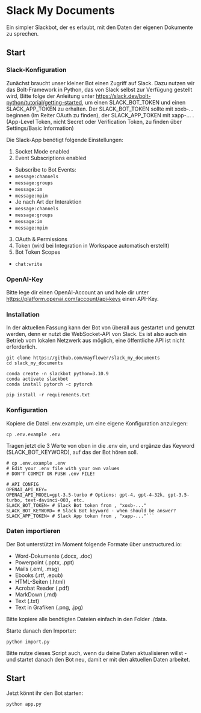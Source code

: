 # Slack My Documents

Ein simpler Slackbot, der es erlaubt, mit den Daten der eigenen Dokumente zu sprechen.

## Start

### Slack-Konfiguration

Zunächst braucht unser kleiner Bot einen Zugriff auf Slack. Dazu nutzen wir das Bolt-Framework in Python, das von Slack selbst zur Verfügung gestellt wird,
Bitte folge der Anleitung unter https://slack.dev/bolt-python/tutorial/getting-started, um einen SLACK_BOT_TOKEN und einen SLACK_APP_TOKEN zu erhalten. Der SLACK_BOT_TOKEN sollte mit xoxb-... beginnen (Im Reiter OAuth zu finden), der SLACK_APP_TOKEN mit xapp-... . (App-Level Token, nicht Secret oder Verification Token, zu finden über Settings/Basic Information)

Die Slack-App benötigt folgende Einstellungen:

1. Socket Mode enabled
2. Event Subscriptions enabled

- Subscribe to Bot Events:
- `message:channels`
- `message:groups`
- `message:im`
- `message:mpim`
- Je nach Art der Interaktion
- `message:channels`
- `message:groups`
- `message:im`
- `message:mpim`

3. OAuth & Permissions
4. Token (wird bei Integration in Workspace automatisch erstellt)
5. Bot Token Scopes

- `chat:write`

### OpenAI-Key

Bitte lege dir einen OpenAI-Account an und hole dir unter https://platform.openai.com/account/api-keys einen API-Key.

### Installation

In der aktuellen Fassung kann der Bot von überall aus gestartet und genutzt werden, denn er nutzt die WebSocket-API von Slack. Es ist also auch ein Betrieb vom lokalen Netzwerk aus möglich, eine öffentliche API ist nicht erforderlich.

```
git clone https://github.com/mayflower/slack_my_documents
cd slack_my_documents

conda create -n slackbot python=3.10.9
conda activate slackbot
conda install pytorch -c pytorch

pip install -r requirements.txt
```

### Konfiguration

Kopiere die Datei .env.example, um eine eigene Konfiguration anzulegen:

```
cp .env.example .env
```

Tragen jetzt die 3 Werte von oben in die .env ein, und ergänze das Keyword (SLACK_BOT_KEYWORD), auf das der Bot hören soll.

````
# cp .env.example .env
# Edit your .env file with your own values
# DON'T COMMIT OR PUSH .env FILE!

# API CONFIG
OPENAI_API_KEY=
OPENAI_API_MODEL=gpt-3.5-turbo # Options: gpt-4, gpt-4-32k, gpt-3.5-turbo, text-davinci-003, etc.
SLACK_BOT_TOKEN= # Slack Bot token from , "xoxb-..."
SLACK_BOT_KEYWORD= # Slack Bot keyword - when should be answer?
SLACK_APP_TOKEN= # Slack App token from , "xapp-..."```
````

### Daten importieren

Der Bot unterstützt im Moment folgende Formate über unstructured.io:

- Word-Dokumente (.docx, .doc)
- Powerpoint (.pptx, .ppt)
- Mails (.eml, .msg)
- Ebooks (.rtf, .epub)
- HTML-Seiten (.html)
- Acrobat Reader (.pdf)
- MarkDown (.md)
- Text (.txt)
- Text in Grafiken (.png, .jpg)

Bitte kopiere alle benötigten Dateien einfach in den Folder ./data.

Starte danach den Importer:

```
python import.py
```

Bitte nutze dieses Script auch, wenn du deine Daten aktualisieren willst - und startet danach den Bot neu, damit er mit den aktuellen Daten arbeitet.

## Start

Jetzt könnt ihr den Bot starten:

```
python app.py
```
